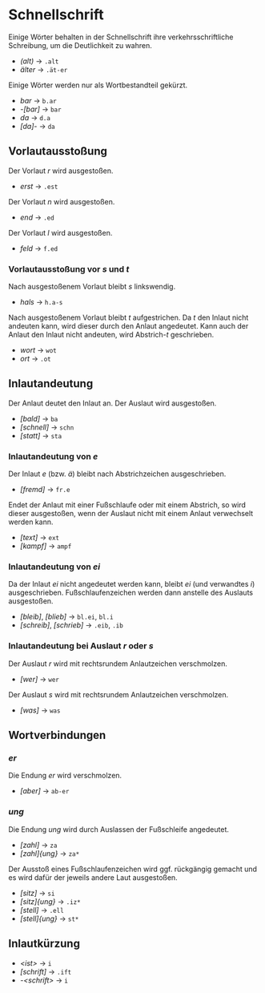 # Schnellschrift

Einige Wörter behalten in der Schnellschrift ihre verkehrsschriftliche Schreibung, um die Deutlichkeit zu wahren.

* *(alt)* → `.alt`
 * *älter* → `.ät-er`

Einige Wörter werden nur als Wortbestandteil gekürzt.

* *bar* → `b.ar`
 * -*[bar]* → `bar`
* *da* → `d.a`
 * *[da]*- → `da`

## Vorlautausstoßung

Der Vorlaut *r* wird ausgestoßen.
* *erst* → `.est`

Der Vorlaut *n* wird ausgestoßen.
* *end* → `.ed`

Der Vorlaut *l* wird ausgestoßen.
* *feld* → `f.ed`

### Vorlautausstoßung vor *s* und *t*

Nach ausgestoßenem Vorlaut bleibt *s* linkswendig.
* *hals* → `h.a-s`

Nach ausgestoßenem Vorlaut bleibt *t* aufgestrichen. Da *t* den Inlaut nicht andeuten kann, wird dieser durch den Anlaut angedeutet. Kann auch der Anlaut den Inlaut nicht andeuten, wird Abstrich-*t* geschrieben.
* *wort* → `wot`
* *ort* → `.ot`

## Inlautandeutung

Der Anlaut deutet den Inlaut an. Der Auslaut wird ausgestoßen.
* *[bald]* → `ba`
* *[schnell]* → `schn`
* *[statt]* → `sta`

### Inlautandeutung von *e*

Der Inlaut *e* (bzw. *ä*) bleibt nach Abstrichzeichen ausgeschrieben.
* *[fremd]* → `fr.e`

Endet der Anlaut mit einer Fußschlaufe oder mit einem Abstrich, so wird dieser ausgestoßen, wenn der Auslaut nicht mit einem Anlaut verwechselt werden kann.
* *[text]* → `ext`
* *[kampf]* → `ampf`

### Inlautandeutung von *ei*

Da der Inlaut *ei* nicht angedeutet werden kann, bleibt *ei* (und verwandtes *i*) ausgeschrieben. Fußschlaufenzeichen werden dann anstelle des Auslauts ausgestoßen.
* *[bleib]*, *[blieb]* → `bl.ei`, `bl.i`
* *[schreib]*, *[schrieb]* → `.eib`, `.ib`

### Inlautandeutung bei Auslaut *r* oder *s*

Der Auslaut *r* wird mit rechtsrundem Anlautzeichen verschmolzen.
* *[wer]* → `wer`

Der Auslaut *s* wird mit rechtsrundem Anlautzeichen verschmolzen.
* *[was]* → `was`

## Wortverbindungen

### *er*

Die Endung *er* wird verschmolzen.
* *[aber]* → `ab-er`

### *ung*

Die Endung *ung* wird durch Auslassen der Fußschleife angedeutet.
* *[zahl]* → `za`
 * *[zahl]{ung}* → `za*`

Der Ausstoß eines Fußschlaufenzeichen wird ggf. rückgängig gemacht und es wird dafür der jeweils andere Laut ausgestoßen.
* *[sitz]* → `si`
 * *[sitz]{ung}* → `.iz*`
* *[stell]* → `.ell`
 * *[stell]{ung}* → `st*`

## Inlautkürzung

* *\<ist>* → `i`
* *[schrift]* → `.ift`
 * -*\<schrift>* → `i`

